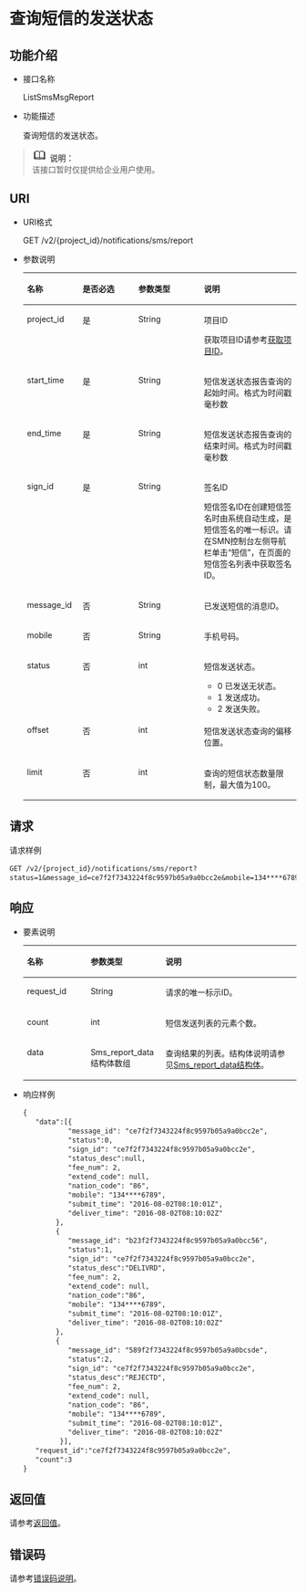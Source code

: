 # 查询短信的发送状态<a name="ZH-CN_TOPIC_0080305748"></a>

## 功能介绍<a name="section6143109815349"></a>

-   接口名称

    ListSmsMsgReport

-   功能描述

    查询短信的发送状态。


>![](public_sys-resources/icon-note.gif) **说明：**   
>该接口暂时仅提供给企业用户使用。  

## URI<a name="section4366636815349"></a>

-   URI格式

    GET /v2/\{project\_id\}/notifications/sms/report

-   参数说明

    <a name="table5491433615349"></a>
    <table><thead align="left"><tr id="row3137082015349"><th class="cellrowborder" valign="top" width="20.28%" id="mcps1.1.5.1.1"><p id="p5800845215349"><a name="p5800845215349"></a><a name="p5800845215349"></a>名称</p>
    </th>
    <th class="cellrowborder" valign="top" width="20.43%" id="mcps1.1.5.1.2"><p id="p106414415349"><a name="p106414415349"></a><a name="p106414415349"></a>是否必选</p>
    </th>
    <th class="cellrowborder" valign="top" width="24%" id="mcps1.1.5.1.3"><p id="p1908686515349"><a name="p1908686515349"></a><a name="p1908686515349"></a>参数类型</p>
    </th>
    <th class="cellrowborder" valign="top" width="35.29%" id="mcps1.1.5.1.4"><p id="p253227115349"><a name="p253227115349"></a><a name="p253227115349"></a>说明</p>
    </th>
    </tr>
    </thead>
    <tbody><tr id="row3834473615349"><td class="cellrowborder" valign="top" width="20.28%" headers="mcps1.1.5.1.1 "><p id="p1891590715349"><a name="p1891590715349"></a><a name="p1891590715349"></a>project_id</p>
    </td>
    <td class="cellrowborder" valign="top" width="20.43%" headers="mcps1.1.5.1.2 "><p id="p5579350715349"><a name="p5579350715349"></a><a name="p5579350715349"></a>是</p>
    </td>
    <td class="cellrowborder" valign="top" width="24%" headers="mcps1.1.5.1.3 "><p id="p2298019915349"><a name="p2298019915349"></a><a name="p2298019915349"></a>String</p>
    </td>
    <td class="cellrowborder" valign="top" width="35.29%" headers="mcps1.1.5.1.4 "><p id="p4945682415349"><a name="p4945682415349"></a><a name="p4945682415349"></a>项目ID</p>
    <p id="p4245823215349"><a name="p4245823215349"></a><a name="p4245823215349"></a>获取项目ID请参考<a href="获取项目ID.md">获取项目ID</a>。</p>
    </td>
    </tr>
    <tr id="row4959332294535"><td class="cellrowborder" valign="top" width="20.28%" headers="mcps1.1.5.1.1 "><p id="p3188028294543"><a name="p3188028294543"></a><a name="p3188028294543"></a>start_time</p>
    </td>
    <td class="cellrowborder" valign="top" width="20.43%" headers="mcps1.1.5.1.2 "><p id="p3216604194543"><a name="p3216604194543"></a><a name="p3216604194543"></a>是</p>
    </td>
    <td class="cellrowborder" valign="top" width="24%" headers="mcps1.1.5.1.3 "><p id="p5531255394543"><a name="p5531255394543"></a><a name="p5531255394543"></a>String</p>
    </td>
    <td class="cellrowborder" valign="top" width="35.29%" headers="mcps1.1.5.1.4 "><p id="p5113182694543"><a name="p5113182694543"></a><a name="p5113182694543"></a>短信发送状态报告查询的起始时间。格式为时间戳毫秒数</p>
    </td>
    </tr>
    <tr id="row4643699694540"><td class="cellrowborder" valign="top" width="20.28%" headers="mcps1.1.5.1.1 "><p id="p5540868794543"><a name="p5540868794543"></a><a name="p5540868794543"></a>end_time</p>
    </td>
    <td class="cellrowborder" valign="top" width="20.43%" headers="mcps1.1.5.1.2 "><p id="p5891868894543"><a name="p5891868894543"></a><a name="p5891868894543"></a>是</p>
    </td>
    <td class="cellrowborder" valign="top" width="24%" headers="mcps1.1.5.1.3 "><p id="p768446294543"><a name="p768446294543"></a><a name="p768446294543"></a>String</p>
    </td>
    <td class="cellrowborder" valign="top" width="35.29%" headers="mcps1.1.5.1.4 "><p id="p1846169694543"><a name="p1846169694543"></a><a name="p1846169694543"></a>短信发送状态报告查询的结束时间。格式为时间戳毫秒数</p>
    </td>
    </tr>
    <tr id="row1486524615349"><td class="cellrowborder" valign="top" width="20.28%" headers="mcps1.1.5.1.1 "><p id="p6323430915349"><a name="p6323430915349"></a><a name="p6323430915349"></a>sign_id</p>
    </td>
    <td class="cellrowborder" valign="top" width="20.43%" headers="mcps1.1.5.1.2 "><p id="p2170536715349"><a name="p2170536715349"></a><a name="p2170536715349"></a>是</p>
    </td>
    <td class="cellrowborder" valign="top" width="24%" headers="mcps1.1.5.1.3 "><p id="p1330431815349"><a name="p1330431815349"></a><a name="p1330431815349"></a>String</p>
    </td>
    <td class="cellrowborder" valign="top" width="35.29%" headers="mcps1.1.5.1.4 "><p id="p390800215349"><a name="p390800215349"></a><a name="p390800215349"></a>签名ID</p>
    <p id="p3517202215349"><a name="p3517202215349"></a><a name="p3517202215349"></a>短信签名ID在创建短信签名时由系统自动生成，是短信签名的唯一标识。请在SMN控制台左侧导航栏单击“短信”，在页面的短信签名列表中获取签名ID。</p>
    </td>
    </tr>
    <tr id="row5966171414474"><td class="cellrowborder" valign="top" width="20.28%" headers="mcps1.1.5.1.1 "><p id="p1996712145476"><a name="p1996712145476"></a><a name="p1996712145476"></a>message_id</p>
    </td>
    <td class="cellrowborder" valign="top" width="20.43%" headers="mcps1.1.5.1.2 "><p id="p139671614194712"><a name="p139671614194712"></a><a name="p139671614194712"></a>否</p>
    </td>
    <td class="cellrowborder" valign="top" width="24%" headers="mcps1.1.5.1.3 "><p id="p10967191404718"><a name="p10967191404718"></a><a name="p10967191404718"></a>String</p>
    </td>
    <td class="cellrowborder" valign="top" width="35.29%" headers="mcps1.1.5.1.4 "><p id="p4938403315222"><a name="p4938403315222"></a><a name="p4938403315222"></a>已发送短信的消息ID。</p>
    </td>
    </tr>
    <tr id="row765419194655"><td class="cellrowborder" valign="top" width="20.28%" headers="mcps1.1.5.1.1 "><p id="p1113348694658"><a name="p1113348694658"></a><a name="p1113348694658"></a>mobile</p>
    </td>
    <td class="cellrowborder" valign="top" width="20.43%" headers="mcps1.1.5.1.2 "><p id="p2939716494658"><a name="p2939716494658"></a><a name="p2939716494658"></a>否</p>
    </td>
    <td class="cellrowborder" valign="top" width="24%" headers="mcps1.1.5.1.3 "><p id="p3236008794658"><a name="p3236008794658"></a><a name="p3236008794658"></a>String</p>
    </td>
    <td class="cellrowborder" valign="top" width="35.29%" headers="mcps1.1.5.1.4 "><p id="p392136694658"><a name="p392136694658"></a><a name="p392136694658"></a>手机号码。</p>
    </td>
    </tr>
    <tr id="row481836715349"><td class="cellrowborder" valign="top" width="20.28%" headers="mcps1.1.5.1.1 "><p id="p5474343215349"><a name="p5474343215349"></a><a name="p5474343215349"></a>status</p>
    </td>
    <td class="cellrowborder" valign="top" width="20.43%" headers="mcps1.1.5.1.2 "><p id="p503300615349"><a name="p503300615349"></a><a name="p503300615349"></a>否</p>
    </td>
    <td class="cellrowborder" valign="top" width="24%" headers="mcps1.1.5.1.3 "><p id="p502031215349"><a name="p502031215349"></a><a name="p502031215349"></a>int</p>
    </td>
    <td class="cellrowborder" valign="top" width="35.29%" headers="mcps1.1.5.1.4 "><p id="p399211015349"><a name="p399211015349"></a><a name="p399211015349"></a>短信发送状态。</p>
    <a name="ul25571534174912"></a><a name="ul25571534174912"></a><ul id="ul25571534174912"><li>0 已发送无状态。</li><li>1 发送成功。</li><li>2 发送失败。</li></ul>
    </td>
    </tr>
    <tr id="row2456772215349"><td class="cellrowborder" valign="top" width="20.28%" headers="mcps1.1.5.1.1 "><p id="p4382849515349"><a name="p4382849515349"></a><a name="p4382849515349"></a>offset</p>
    </td>
    <td class="cellrowborder" valign="top" width="20.43%" headers="mcps1.1.5.1.2 "><p id="p6044722915349"><a name="p6044722915349"></a><a name="p6044722915349"></a>否</p>
    </td>
    <td class="cellrowborder" valign="top" width="24%" headers="mcps1.1.5.1.3 "><p id="p6438735515349"><a name="p6438735515349"></a><a name="p6438735515349"></a>int</p>
    </td>
    <td class="cellrowborder" valign="top" width="35.29%" headers="mcps1.1.5.1.4 "><p id="p4799323315349"><a name="p4799323315349"></a><a name="p4799323315349"></a>短信发送状态查询的偏移位置。</p>
    </td>
    </tr>
    <tr id="row2334906715349"><td class="cellrowborder" valign="top" width="20.28%" headers="mcps1.1.5.1.1 "><p id="p1222627815349"><a name="p1222627815349"></a><a name="p1222627815349"></a>limit</p>
    </td>
    <td class="cellrowborder" valign="top" width="20.43%" headers="mcps1.1.5.1.2 "><p id="p5080443715349"><a name="p5080443715349"></a><a name="p5080443715349"></a>否</p>
    </td>
    <td class="cellrowborder" valign="top" width="24%" headers="mcps1.1.5.1.3 "><p id="p3494070595021"><a name="p3494070595021"></a><a name="p3494070595021"></a>int</p>
    </td>
    <td class="cellrowborder" valign="top" width="35.29%" headers="mcps1.1.5.1.4 "><p id="p6529480115349"><a name="p6529480115349"></a><a name="p6529480115349"></a>查询的短信状态数量限制，最大值为100。</p>
    </td>
    </tr>
    </tbody>
    </table>


## 请求<a name="section752837215349"></a>

请求样例

```
GET /v2/{project_id}/notifications/sms/report?status=1&message_id=ce7f2f7343224f8c9597b05a9a0bcc2e&mobile=134****6789&sign_id=*******&start_time=1504146012000&end_time=1504146012000&offset=0&limit=100
```

## 响应<a name="section1376380315349"></a>

-   要素说明

    <a name="table4289279815349"></a>
    <table><thead align="left"><tr id="row4287175515349"><th class="cellrowborder" valign="top" width="23.24%" id="mcps1.1.4.1.1"><p id="p5006016715349"><a name="p5006016715349"></a><a name="p5006016715349"></a>名称</p>
    </th>
    <th class="cellrowborder" valign="top" width="27.400000000000002%" id="mcps1.1.4.1.2"><p id="p2834169415349"><a name="p2834169415349"></a><a name="p2834169415349"></a>参数类型</p>
    </th>
    <th class="cellrowborder" valign="top" width="49.36%" id="mcps1.1.4.1.3"><p id="p1397589815349"><a name="p1397589815349"></a><a name="p1397589815349"></a>说明</p>
    </th>
    </tr>
    </thead>
    <tbody><tr id="row2516451215349"><td class="cellrowborder" valign="top" width="23.24%" headers="mcps1.1.4.1.1 "><p id="p2505961015349"><a name="p2505961015349"></a><a name="p2505961015349"></a>request_id</p>
    </td>
    <td class="cellrowborder" valign="top" width="27.400000000000002%" headers="mcps1.1.4.1.2 "><p id="p1656252015349"><a name="p1656252015349"></a><a name="p1656252015349"></a>String</p>
    </td>
    <td class="cellrowborder" valign="top" width="49.36%" headers="mcps1.1.4.1.3 "><p id="p6649574715349"><a name="p6649574715349"></a><a name="p6649574715349"></a>请求的唯一标示ID。</p>
    </td>
    </tr>
    <tr id="row2279989315349"><td class="cellrowborder" valign="top" width="23.24%" headers="mcps1.1.4.1.1 "><p id="p3485201415349"><a name="p3485201415349"></a><a name="p3485201415349"></a>count</p>
    </td>
    <td class="cellrowborder" valign="top" width="27.400000000000002%" headers="mcps1.1.4.1.2 "><p id="p444084715349"><a name="p444084715349"></a><a name="p444084715349"></a>int</p>
    </td>
    <td class="cellrowborder" valign="top" width="49.36%" headers="mcps1.1.4.1.3 "><p id="p2416432115349"><a name="p2416432115349"></a><a name="p2416432115349"></a>短信发送列表的元素个数。</p>
    </td>
    </tr>
    <tr id="row5726611915349"><td class="cellrowborder" valign="top" width="23.24%" headers="mcps1.1.4.1.1 "><p id="p2167511895455"><a name="p2167511895455"></a><a name="p2167511895455"></a>data</p>
    </td>
    <td class="cellrowborder" valign="top" width="27.400000000000002%" headers="mcps1.1.4.1.2 "><p id="p1085412095455"><a name="p1085412095455"></a><a name="p1085412095455"></a>Sms_report_data结构体数组</p>
    </td>
    <td class="cellrowborder" valign="top" width="49.36%" headers="mcps1.1.4.1.3 "><p id="p676854795455"><a name="p676854795455"></a><a name="p676854795455"></a>查询结果的列表。结构体说明请参见<a href="Sms_report_data结构体.md">Sms_report_data结构体</a>。</p>
    </td>
    </tr>
    </tbody>
    </table>


-   响应样例

    ```
    {
       "data":[{
               "message_id": "ce7f2f7343224f8c9597b05a9a0bcc2e",
               "status":0,
               "sign_id": "ce7f2f7343224f8c9597b05a9a0bcc2e",
               "status_desc":null,
               "fee_num": 2,
               "extend_code": null,
               "nation_code": "86",
               "mobile": "134****6789",
               "submit_time": "2016-08-02T08:10:01Z",
               "deliver_time": "2016-08-02T08:10:02Z"         
            },
            {
               "message_id": "b23f2f7343224f8c9597b05a9a0bcc56",
               "status":1,
               "sign_id": "ce7f2f7343224f8c9597b05a9a0bcc2e",
               "status_desc":"DELIVRD",
               "fee_num": 2,
               "extend_code": null,
               "nation_code":"86",
               "mobile": "134****6789",
               "submit_time": "2016-08-02T08:10:01Z",
               "deliver_time": "2016-08-02T08:10:02Z"
            },
            {
               "message_id": "589f2f7343224f8c9597b05a9a0bcsde",
               "status":2,
               "sign_id": "ce7f2f7343224f8c9597b05a9a0bcc2e",
               "status_desc":"REJECTD",
               "fee_num": 2,
               "extend_code": null,
               "nation_code": "86",
               "mobile": "134****6789",
               "submit_time": "2016-08-02T08:10:01Z",
               "deliver_time": "2016-08-02T08:10:02Z"
             }],
       "request_id":"ce7f2f7343224f8c9597b05a9a0bcc2e",
       "count":3
    }
    ```


## 返回值<a name="section1722252215349"></a>

请参考[返回值](返回值.md)。

## 错误码<a name="section73211020122511"></a>

请参考[错误码说明](错误码说明.md)。


